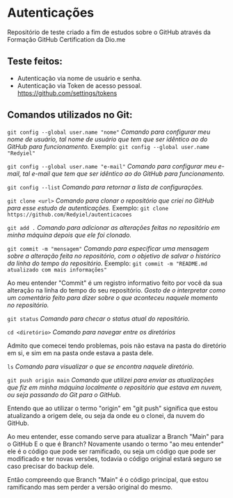 # Autenticações
Repositório de teste criado a fim de estudos sobre o GitHub através da Formação GitHub Certification da Dio.me

## Teste feitos:
- Autenticação via nome de usuário e senha.
- Autenticação via Token de acesso pessoal. https://github.com/settings/tokens

## Comandos utilizados no Git:

`git config --global user.name "nome"`
*Comando para configurar meu nome de usuário, tal nome de usuário que tem que ser idêntico ao do GitHub para funcionamento.*
Exemplo: `git config --global user.name "Redyiel"`

`git config --global user.name "e-mail"`
*Comando para configurar meu e-mail, tal e-mail que tem que ser idêntico ao do GitHub para funcionamento.*

`git config --list`
*Comando para retornar a lista de configurações.*

`git clone <url>`
*Comando para clonar o repositório que criei no GitHub para esse estudo de autenticações.*
Exemplo: `git clone https://github.com/Redyiel/autenticacoes`

`git add .`
*Comando para adicionar as alterações feitas no repositório em minha máquina depois que ele foi clonado.*

`git commit -m "mensagem"`
*Comando para especificar uma mensagem sobre a alteração feita no repositório, com o objetivo de salvar o histórico da linha do tempo do repositório.*
Exemplo: `git commit -m "README.md atualizado com mais informações"`

Ao meu entender "Commit" é um registro informativo feito por você da sua alteração na linha do tempo do seu repositório. 
*Gosto de o interpretar como um comentário feito para dizer sobre o que aconteceu naquele momento no repositório.*

`git status`
*Comando para checar o status atual do repositório.*

`cd <diretório>`
*Comando para navegar entre os diretórios*

Admito que comecei tendo problemas, pois não estava na pasta do diretório em si, e sim em na pasta onde estava a pasta dele.

`ls`
*Comando para visualizar o que se encontra naquele diretório.*

`git push origin main`
*Comando que utilizei para enviar as atualizações que fiz em minha máquina localmente o repositório que estava em nuvem, ou seja passando do Git para o GitHub.*

Entendo que ao utilizar o termo "origin" em "git push" significa que estou atualizando a origem dele, ou seja da onde eu o clonei, da nuvem do GitHub.

Ao meu entender, esse comando serve para atualizar a Branch "Main" para o GitHub
E o que é Branch? Novamente usando o termo "ao meu entender" ele é o código que pode ser ramificado, ou seja um código que pode ser modificado e ter novas versões, todavia o código original estará seguro se caso precisar do backup dele.

Então compreendo que Branch "Main" é o código principal, que estou ramificando mas sem perder a versão original do mesmo.